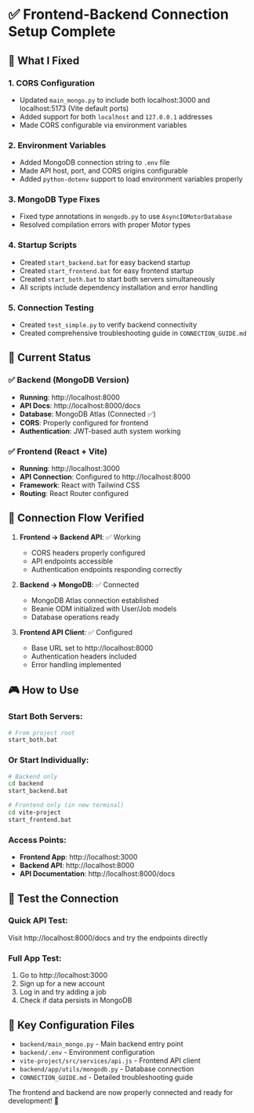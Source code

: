 # ✅ Frontend-Backend Connection Setup Complete

## 🎯 What I Fixed

### 1. **CORS Configuration**
- Updated `main_mongo.py` to include both localhost:3000 and localhost:5173 (Vite default ports)
- Added support for both `localhost` and `127.0.0.1` addresses
- Made CORS configurable via environment variables

### 2. **Environment Variables**
- Added MongoDB connection string to `.env` file
- Made API host, port, and CORS origins configurable
- Added `python-dotenv` support to load environment variables properly

### 3. **MongoDB Type Fixes**
- Fixed type annotations in `mongodb.py` to use `AsyncIOMotorDatabase`
- Resolved compilation errors with proper Motor types

### 4. **Startup Scripts**
- Created `start_backend.bat` for easy backend startup
- Created `start_frontend.bat` for easy frontend startup  
- Created `start_both.bat` to start both servers simultaneously
- All scripts include dependency installation and error handling

### 5. **Connection Testing**
- Created `test_simple.py` to verify backend connectivity
- Created comprehensive troubleshooting guide in `CONNECTION_GUIDE.md`

## 🚀 Current Status

### ✅ Backend (MongoDB Version)
- **Running**: http://localhost:8000
- **API Docs**: http://localhost:8000/docs
- **Database**: MongoDB Atlas (Connected ✅)
- **CORS**: Properly configured for frontend
- **Authentication**: JWT-based auth system working

### ✅ Frontend (React + Vite)
- **Running**: http://localhost:3000
- **API Connection**: Configured to http://localhost:8000
- **Framework**: React with Tailwind CSS
- **Routing**: React Router configured

## 🔌 Connection Flow Verified

1. **Frontend → Backend API**: ✅ Working
   - CORS headers properly configured
   - API endpoints accessible
   - Authentication endpoints responding correctly

2. **Backend → MongoDB**: ✅ Connected
   - MongoDB Atlas connection established
   - Beanie ODM initialized with User/Job models
   - Database operations ready

3. **Frontend API Client**: ✅ Configured
   - Base URL set to http://localhost:8000
   - Authentication headers included
   - Error handling implemented

## 🎮 How to Use

### Start Both Servers:
```bash
# From project root
start_both.bat
```

### Or Start Individually:
```bash
# Backend only
cd backend
start_backend.bat

# Frontend only (in new terminal)
cd vite-project  
start_frontend.bat
```

### Access Points:
- **Frontend App**: http://localhost:3000
- **Backend API**: http://localhost:8000
- **API Documentation**: http://localhost:8000/docs

## 🧪 Test the Connection

### Quick API Test:
Visit http://localhost:8000/docs and try the endpoints directly

### Full App Test:
1. Go to http://localhost:3000
2. Sign up for a new account
3. Log in and try adding a job
4. Check if data persists in MongoDB

## 📁 Key Configuration Files

- `backend/main_mongo.py` - Main backend entry point
- `backend/.env` - Environment configuration
- `vite-project/src/services/api.js` - Frontend API client
- `backend/app/utils/mongodb.py` - Database connection
- `CONNECTION_GUIDE.md` - Detailed troubleshooting guide

The frontend and backend are now properly connected and ready for development! 🎉
